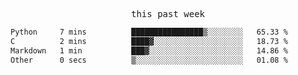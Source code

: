 <p align="center"><samp>this past week</samp></p>
<!--START_SECTION:waka-->

```txt
Python     7 mins          ████████████████▒░░░░░░░░   65.33 %
C          2 mins          ████▓░░░░░░░░░░░░░░░░░░░░   18.73 %
Markdown   1 min           ███▓░░░░░░░░░░░░░░░░░░░░░   14.86 %
Other      0 secs          ▒░░░░░░░░░░░░░░░░░░░░░░░░   01.08 %
```

<!--END_SECTION:waka-->


